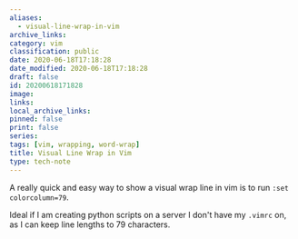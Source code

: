 ```yaml
---
aliases:
  - visual-line-wrap-in-vim
archive_links: 
category: vim
classification: public
date: 2020-06-18T17:18:28
date_modified: 2020-06-18T17:18:28
draft: false
id: 20200618171828
image: 
links: 
local_archive_links: 
pinned: false
print: false
series: 
tags: [vim, wrapping, word-wrap]
title: Visual Line Wrap in Vim
type: tech-note
---
```


A really quick and easy way to show a visual wrap line in vim is to run `:set colorcolumn=79`.

Ideal if I am creating python scripts on a server I don't have my `.vimrc` on, as I can keep line lengths to 79 characters.

